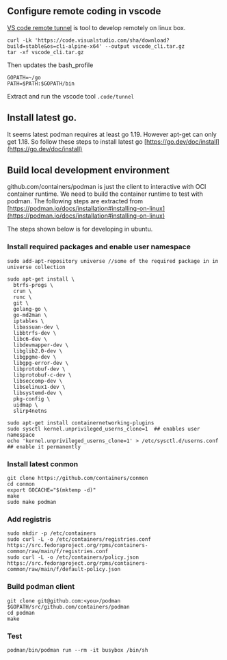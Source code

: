 ## Configure remote coding in vscode
[VS code remote tunnel](https://code.visualstudio.com/docs/remote/tunnels) is tool to develop remotely on linux box.

```ssh
curl -Lk 'https://code.visualstudio.com/sha/download?build=stable&os=cli-alpine-x64' --output vscode_cli.tar.gz
tar -xf vscode_cli.tar.gz
```

Then updates the bash_profile

```shell
GOPATH=~/go
PATH=$PATH:$GOPATH/bin
```
Extract and run the vscode tool
`.code/tunnel`

## Install latest go. 
It seems latest podman requires at least go 1.19. However apt-get can only get 1.18. So follow these steps to install latest go [https://go.dev/doc/install](https://go.dev/doc/install)

## Build local development environment

github.com/containers/podman is just the client to interactive with OCI container runtime. We need to build the container runtime to test with podman. The following steps are extracted from [https://podman.io/docs/installation#installing-on-linux](https://podman.io/docs/installation#installing-on-linux)

The steps shown below is for developing in ubuntu.

### Install required packages and enable user namespace
```shell
sudo add-apt-repository universe //some of the required package in in universe collection

sudo apt-get install \
  btrfs-progs \
  crun \
  runc \
  git \
  golang-go \
  go-md2man \
  iptables \
  libassuan-dev \
  libbtrfs-dev \
  libc6-dev \
  libdevmapper-dev \
  libglib2.0-dev \
  libgpgme-dev \
  libgpg-error-dev \
  libprotobuf-dev \
  libprotobuf-c-dev \
  libseccomp-dev \
  libselinux1-dev \
  libsystemd-dev \
  pkg-config \
  uidmap \
  slirp4netns

sudo apt-get install containernetworking-plugins
sudo sysctl kernel.unprivileged_userns_clone=1  ## enables user namespace
echo 'kernel.unprivileged_userns_clone=1' > /etc/sysctl.d/userns.conf ## enable it permanently

```

### Install latest conmon
```shell
git clone https://github.com/containers/conmon
cd conmon
export GOCACHE="$(mktemp -d)"
make
sudo make podman
```

### Add registris
```shell
sudo mkdir -p /etc/containers
sudo curl -L -o /etc/containers/registries.conf https://src.fedoraproject.org/rpms/containers-common/raw/main/f/registries.conf
sudo curl -L -o /etc/containers/policy.json https://src.fedoraproject.org/rpms/containers-common/raw/main/f/default-policy.json
```

### Build podman client

```shell
git clone git@github.com:<you>/podman $GOPATH/src/github.com/containers/podman
cd podman
make
```

### Test
```shell
podman/bin/podman run --rm -it busybox /bin/sh
```
